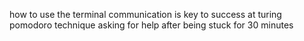 how to use the terminal
communication is key to success at turing
pomodoro technique
asking for help after being stuck for 30 minutes
